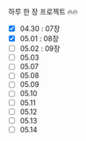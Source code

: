 하루 한 장 프로젝트 🔥🔥

- [x] 04.30 : 07장
- [x] 05.01 : 08장
- [ ] 05.02 : 09장
- [ ] 05.03
- [ ] 05.07
- [ ] 05.08
- [ ] 05.09
- [ ] 05.10
- [ ] 05.11
- [ ] 05.12
- [ ] 05.13
- [ ] 05.14
